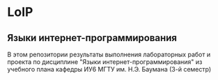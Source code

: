 # LoIP
<h2>Языки интернет-программирования</h2>
В этом репозитории результаты выполнения лабораторных работ и проекта по дисциплине "Языки интернет-программирования" из учебного плана кафедры ИУ6 МГТУ им. Н.Э. Баумана (3-й семестр)

